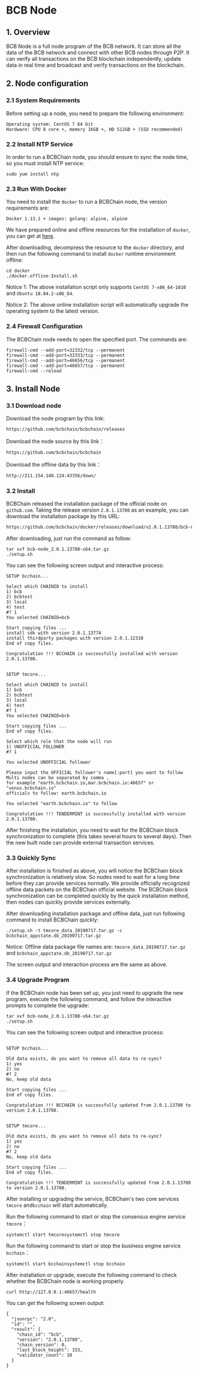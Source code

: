# BCB Node

## 1. Overview

 BCB Node is a full node program of the BCB network. It can store all the data of the BCB network and connect with other BCB nodes through P2P. It can verify all transactions on the BCB blockchain independently, update data in real time and broadcast and verify transactions on the blockchain.

## 2. Node configuration

### 2.1 System Requirements

Before setting up a node, you need to prepare the following environment:

```shell
Operating system: CentOS 7 64 bit
Hardware: CPU 8 core +, memory 16GB +, HD 512GB + (SSD recommended)
```

### 2.2 Install NTP Service

In order to run a BCBChain node, you should ensure to sync the node time, so you must install NTP service:

```shell
sudo yum install ntp
```

### 2.3 Run With Docker

You need to install the `docker` to run a BCBChain node, the version requirements are:

```shell
Docker 1.13.1 + images: golang: alpine, alpine
```

We have prepared online and offline resources for the installation of `docker`, you can get at [here](https://github.com/bcbchain/docker/releases/download/v1.0.11494/bcb-docker_setup_1.0.11494.tar.gz).

After downloading, decompress the resource to the `docker` directory, and then run the following command to install `docker` runtime environment offline:

```shell
cd docker
./docker.offline-Install.sh
```

Notice 1: The above installation script only supports `CentOS 7-x86_64-1810` and `Ubuntu 18.04.2-x86_64`.

Notice 2: The above online installation script will automatically upgrade the operating system to the latest version.

### 2.4  Firewall Configuration

The BCBChain node needs to open the specified port. The commands are:

```shell
firewall-cmd --add-port=32332/tcp --permanent
firewall-cmd --add-port=32333/tcp --permanent
firewall-cmd --add-port=46656/tcp --permanent
firewall-cmd --add-port=46657/tcp --permanent
firewall-cmd --reload
```

## 3. Install Node

### 3.1 Download node

Download the node program by this link:

```html
https://github.com/bcbchain/bcbchain/releases
```

Download the node source by this link：

```html
https://github.com/bcbchain/bcbchain
```

Download the offline data by this link：

```html
http://211.154.140.124:43356/down/
```

### 3.2 Install

BCBChain released the installation package of the official node on `github.com`. Taking the release version `2.0.1.13780` as an example, you can download the installation package by this URL:

```html
https://github.com/bcbchain/docker/releases/download/v2.0.1.13780/bcb-node_2.0.1.13780-x64.tar.gz
```

After downloading, just run the command as follow:

```shell
tar xvf bcb-node_2.0.1.13780-x64.tar.gz
./setup.sh
```

You can see the following screen output and interactive process:

```shell
SETUP bcchain...

Select which CHAINID to install
1) bcb
2) bcbtest
3) local
4) test
#? 1
You selected CHAINID=bcb

Start copying files ...
install sdk with version 2.0.1.13774
install thirdparty packages with version 2.0.1.12318
End of copy files.

Congratulation !!! BCCHAIN is successfully installed with version 2.0.1.13780.


SETUP tmcore...

Select which CHAINID to install
1) bcb
2) bcbtest
3) local
4) test
#? 1
You selected CHAINID=bcb

Start copying files ...
End of copy files.

Select which role that the node will run
1) UNOFFICIAL FOLLOWER
#? 1

You selected UNOFFICIAL follower

Please input the OFFICIAL follower's name[:port] you want to follow
Multi nodes can be separated by comma ,
for example "earth.bcbchain.io,mar.bcbchain.io:46657" or "venus.bcbchain.io"
officials to follow: earth.bcbchain.io

You selected "earth.bcbchain.io" to follow

Congratulation !!! TENDERMINT is successfully installed with version 2.0.1.13780.
```

After finishing the installation, you need to wait for the BCBChain block synchronization to complete (this takes several hours to several days). Then the new built node can provide external transaction services.

### 3.3 Quickly Sync

After installation is finished as above, you will notice the BCBChain block synchronization is relatively slow. So nodes need to wait for a long time before they can provide services normally. We provide officially recognized offline data packets on the BCBChain official website. The BCBChain block synchronization can be completed quickly by the quick installation method, then nodes can quickly provide services externally.

After downloading installation package and offline data, just run following command to install BCBChain quickly:

```shell
./setup.sh -t tmcore_data_20190717.tar.gz -c bcbchain_appstate.db_20190717.tar.gz
```

Notice: Offline data package file names are: `tmcore_data_20190717.tar.gz` and `bcbchain_appstate.db_20190717.tar.gz`

The screen output and interaction process are the same as above.

### 3.4 Upgrade Program

If the BCBChain node has been set up, you just need to upgrade the new program, execute the following command, and follow the interactive prompts to complete the upgrade:

```shell
tar xvf bcb-node_2.0.1.13780-x64.tar.gz
./setup.sh
```

You can see the following screen output and interactive process:

```shell

SETUP bcchain...

Old data exists, do you want to remove all data to re-sync?
1) yes
2) no
#? 2
No, keep old data

Start copying files ...
End of copy files.

Congratulation !!! BCCHAIN is successfully updated from 2.0.1.13780 to version 2.0.1.13780.


SETUP tmcore...

Old data exists, do you want to remove all data to re-sync?
1) yes
2) no
#? 2
No, keep old data

Start copying files ...
End of copy files.

Congratulation !!! TENDERMINT is successfully updated from 2.0.1.13780 to version 2.0.1.13780.
```

After installing or upgrading the service, BCBChain's two core services `tmcore` and`bcchain` will start automatically.

Run the following command to start or stop the consensus engine service `tmcore`：

```shell
systemctl start tmcoresystemctl stop tmcore
```

Run the following command to start or stop the business engine service `bcchain`：

```shell
systemctl start bcchainsystemctl stop bcchain
```

After installation or upgrade, execute the following command to check whether the BCBChain node is working properly.

```shell
curl http://127.0.0.1:46657/health
```

You can get the following screen output:

```shell
{
  "jsonrpc": "2.0",
  "id": "",
  "result": {
    "chain_id": "bcb",
    "version": "2.0.1.13780",
    "chain_version": 0,
    "last_block_height": 153,
    "validator_count": 10
  }
}
```
